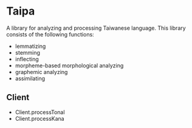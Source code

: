 # Taipa

A library for analyzing and processing Taiwanese language. This library consists of the following functions:

* lemmatizing
* stemming
* inflecting
* morpheme-based morphological analyzing
* graphemic analyzing
* assimilating

## Client

* Client.processTonal
* Client.processKana
